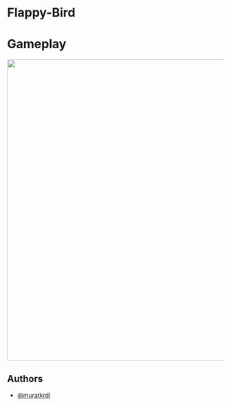 
# Flappy-Bird


# Gameplay

<img src="https://github.com/muratkrdl/Flappy-Bird/blob/main/Flappy%20Bird%20Gameplay.gif" width="700">


## Authors

- [@muratkrdl](https://github.com/muratkrdl)

